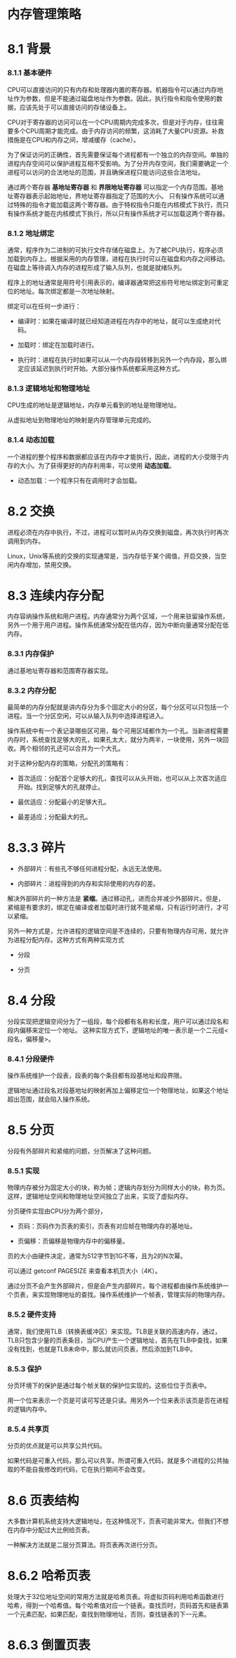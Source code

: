 # 内存管理策略

# 8.1 背景
  
### 8.1.1 基本硬件
  CPU可以直接访问的只有内存和处理器内置的寄存器。机器指令可以通过内存地址作为参数，但是不能通过磁盘地址作为参数。因此，执行指令和指令使用的数据，应该先处于可以直接访问的存储设备上。
  
  CPU对于寄存器的访问可以在一个CPU周期内完成多次，但是对于内存，往往需要多个CPU周期才能完成。由于内存访问的频繁，这消耗了大量CPU资源。补救措施是在CPU和内存之间，增减缓存（cache）。
  
  为了保证访问的正确性，首先需要保证每个进程都有一个独立的内存空间。单独的进程内存空间可以保护进程互相不受影响。为了分开内存空间，我们需要确定一个进程可以访问的合法地址的范围，并且确保进程只能访问这些合法地址。
  
  通过两个寄存器 **基地址寄存器** 和 **界限地址寄存器** 可以指定一个内存范围。基地址寄存器表示起始地址，界地址寄存器指定了范围的大小。
  只有操作系统可以通过特殊的指令才能加载这两个寄存器。由于特权指令只能在内核模式下执行，而只有操作系统才能在内核模式下执行，所以只有操作系统才可以加载这两个寄存器。
  
### 8.1.2 地址绑定
  通常，程序作为二进制的可执行文件存储在磁盘上。为了被CPU执行，程序必须加载到内存上。根据采用的内存管理，进程在执行时可以在磁盘和内存之间移动。在磁盘上等待调入内存的进程形成了输入队列，也就是就绪队列。
  
  程序上的地址通常是用符号引用表示的，编译器通常把这些符号地址绑定到可重定位的地址。每次绑定都是一次地址映射。
  
  绑定可以在任何一步进行：
  * 编译时：如果在编译时就已经知道进程在内存中的地址，就可以生成绝对代码。
  
  * 加载时：绑定在加载时进行。
  
  * 执行时：进程在执行时如果可以从一个内存段转移到另外一个内存段，那么绑定应该延迟到执行时开始。大部分操作系统都采用这种方式。
  
### 8.1.3 逻辑地址和物理地址
  CPU生成的地址是逻辑地址，内存单元看到的地址是物理地址。
  
  从虚拟地址到物理地址的映射是内存管理单元完成的。

### 8.1.4 动态加载
  一个进程的整个程序和数据都应该在内存中才能执行，因此，进程的大小受限于内存的大小。为了获得更好的内存利用率，可以使用 **动态加载**。
  
  * 动态加载：一个程序只有在调用时才会加载。
  
# 8.2 交换
  进程必须在内存中执行，不过，进程可以暂时从内存交换到磁盘，再次执行时再次调用到内存。
  
  Linux，Unix等系统的交换的实现通常是，当内存低于某个阈值，开启交换，当空闲内存增加，禁用交换。
  
# 8.3 连续内存分配
  内存容纳操作系统和用户进程。内存通常分为两个区域，一个用来驻留操作系统，另外一个用于用户进程。操作系统通常分配在低内存，因为中断向量通常分配在低内存。
  
### 8.3.1 内存保护
  通过基地址寄存器和范围寄存器实现。
  
### 8.3.2 内存分配
  最简单的内存分配就是讲内存分为多个固定大小的分区，每个分区可以只包括一个进程。当一个分区空闲，可以从输入队列中选择进程进入。
  
  操作系统中有一个表记录哪些区可用，每个可用区域都作为一个孔。当新进程需要内存时，系统查找足够大的孔，如果孔太大，就分为两半，一块使用，另外一块回收。两个相邻的孔还可以合并为一个大孔。
  
  对于这种分配内存的策略，分配孔的策略有：
  
  * 首次适应：分配首个足够大的孔，查找可以从头开始，也可以从上次首次适应开始。找到足够大的孔就停止。
  
  * 最优适应：分配最小的足够大孔。
  
  * 最差适应；分配最大的孔。
  
# 8.3.3 碎片
  
  * 外部碎片：有些孔不够任何进程分配，永远无法使用。
  
  * 内部碎片：进程得到的内存和实际使用的内存的差。
  
  解决外部碎片的一种方法是 **紧缩**。通过移动孔，进而合并减少外部碎片。但是，紧缩是有要求的，绑定在编译或者加载时进行就不能紧缩，只有运行时进行，才可以紧缩。
  
  另外一种方式是，允许进程的逻辑空间是不连续的，只要有物理内存可用，就允许为进程分配内存。这种方式有两种实现方式
  
  * 分段
  
  * 分页
  
# 8.4 分段
  分段实现把逻辑空间分为了一组段，每个段都有名称和长度，用户可以通过段名和段内偏移来定位一个地址。
  这种实现方式下，逻辑地址的唯一表示是一个二元组<段名，偏移量>。
  
### 8.4.1 分段硬件
  操作系统维护一个段表，段表的每个条目都有段基地址和段界限。
  
  逻辑地址通过段名对段基地址的映射再加上偏移定位一个物理地址，如果这个地址超出范围，就会陷入操作系统。
  
# 8.5 分页
  分段有外部碎片和紧缩的问题，分页解决了这种问题。
  
### 8.5.1 实现
  物理内存被分为固定大小的块，称为帧；逻辑内存划分为同样大小的块，称为页。这样，逻辑地址空间和物理地址空间独立了出来，实现了虚拟内存。
  
  分页硬件实现由CPU分为两个部分，
  
  * 页码：页码作为页表的索引，页表有对应帧在物理内存的基地址。
  
  * 页偏移：页偏移是物理内存中的偏移量。
  
  页的大小由硬件决定，通常为512字节到1G不等，且为2的N次幂。
  
  可以通过 getconf PAGESIZE 来查看本机页大小（4K）。
  
  通过分页不会产生外部碎片，但是会产生内部碎片。每个进程都由操作系统维护一个页表，来实现物理地址的查找。操作系统维护一个帧表，管理实际的物理内存。
  
### 8.5.2 硬件支持
  通常，我们使用TLB（转换表缓冲区）来实现。TLB是关联的高速内存，通过，TLB只包含少量的页表条目，当CPU产生一个逻辑地址，首先在TLB中查找，如果没有找到，也就是TLB未命中，那么就访问页表，然后添加到TLB中。
  
### 8.5.3 保护

  分页环境下的保护是通过每个帧关联的保护位实现的。这些位位于页表中。
  
  用一个位来表示一个页是可读可写还是只读。用另外一个位来表示该页是否在进程的逻辑内存中。
  
### 8.5.4 共享页
  分页的优点就是可以共享公共代码。
  
  如果代码是可重入代码，那么可以共享。所谓可重入代码，就是多个进程的公共抽取的不能自我修改的代码，它在执行期间不会改变。
  
# 8.6 页表结构
  大多数计算机系统支持大逻辑地址，在这种情况下，页表可能非常大。但我们不想在内存中分配过大比例给页表。
  
  一种解决方法就是二层分页算法。将页表再次进行分页。
  
# 8.6.2 哈希页表
  处理大于32位地址空间的常用方法就是哈希页表。将虚拟页码利用哈希函数进行哈希，得到一个哈希值。每个哈希值对应一个链表。查找页时，页码首先和链表第一个元素匹配，如果匹配，查找到物理地址，否则，查找链表的下一元素。
  
# 8.6.3 倒置页表
         
     